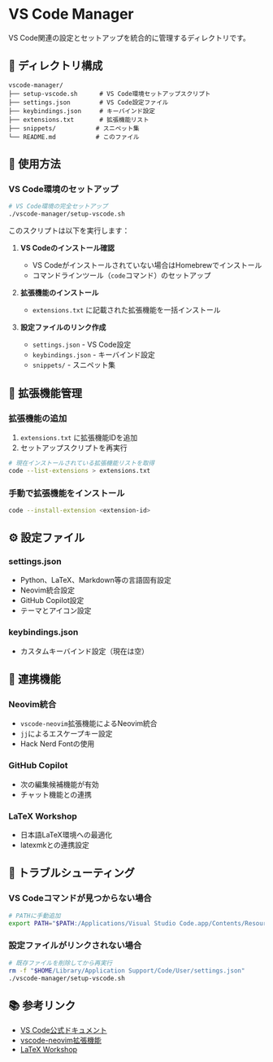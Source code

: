 # VS Code Manager

VS Code関連の設定とセットアップを統合的に管理するディレクトリです。

## 📁 ディレクトリ構成

```text
vscode-manager/
├── setup-vscode.sh      # VS Code環境セットアップスクリプト
├── settings.json        # VS Code設定ファイル
├── keybindings.json     # キーバインド設定
├── extensions.txt       # 拡張機能リスト
├── snippets/           # スニペット集
└── README.md           # このファイル
```

## 🚀 使用方法

### VS Code環境のセットアップ

```bash
# VS Code環境の完全セットアップ
./vscode-manager/setup-vscode.sh
```

このスクリプトは以下を実行します：

1. **VS Codeのインストール確認**
   - VS Codeがインストールされていない場合はHomebrewでインストール
   - コマンドラインツール（`code`コマンド）のセットアップ

2. **拡張機能のインストール**
   - `extensions.txt` に記載された拡張機能を一括インストール

3. **設定ファイルのリンク作成**
   - `settings.json` - VS Code設定
   - `keybindings.json` - キーバインド設定
   - `snippets/` - スニペット集

## 📝 拡張機能管理

### 拡張機能の追加

1. `extensions.txt` に拡張機能IDを追加
2. セットアップスクリプトを再実行

```bash
# 現在インストールされている拡張機能リストを取得
code --list-extensions > extensions.txt
```

### 手動で拡張機能をインストール

```bash
code --install-extension <extension-id>
```

## ⚙️ 設定ファイル

### settings.json

- Python、LaTeX、Markdown等の言語固有設定
- Neovim統合設定
- GitHub Copilot設定
- テーマとアイコン設定

### keybindings.json

- カスタムキーバインド設定（現在は空）

## 🔗 連携機能

### Neovim統合

- `vscode-neovim`拡張機能によるNeovim統合
- `jj`によるエスケープキー設定
- Hack Nerd Fontの使用

### GitHub Copilot

- 次の編集候補機能が有効
- チャット機能との連携

### LaTeX Workshop

- 日本語LaTeX環境への最適化
- latexmkとの連携設定

## 🔧 トラブルシューティング

### VS Codeコマンドが見つからない場合

```bash
# PATHに手動追加
export PATH="$PATH:/Applications/Visual Studio Code.app/Contents/Resources/app/bin"
```

### 設定ファイルがリンクされない場合

```bash
# 既存ファイルを削除してから再実行
rm -f "$HOME/Library/Application Support/Code/User/settings.json"
./vscode-manager/setup-vscode.sh
```

## 📚 参考リンク

- [VS Code公式ドキュメント](https://code.visualstudio.com/docs)
- [vscode-neovim拡張機能](https://github.com/VSCodeVim/Vim)
- [LaTeX Workshop](https://github.com/James-Yu/LaTeX-Workshop)
